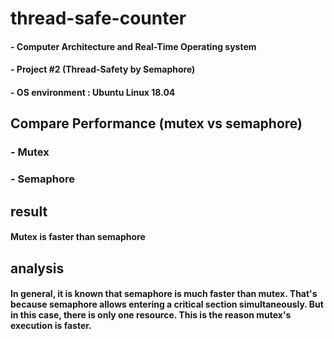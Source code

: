 # thread-safe-counter

#### - Computer Architecture and Real-Time Operating system
#### - Project #2 (Thread-Safety by Semaphore)
#### - OS environment : Ubuntu Linux 18.04

## Compare Performance (mutex vs semaphore)

### - Mutex

### - Semaphore

## result
####  Mutex is faster than semaphore

## analysis
####  In general, it is known that semaphore is much faster than mutex. That's because semaphore allows entering a critical section simultaneously. But in this case, there is only one resource. This is the reason mutex's execution is faster.

